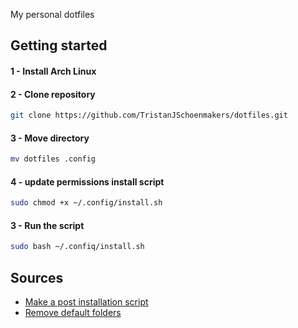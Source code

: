 My personal dotfiles


## Getting started


#### 1 - Install Arch Linux


#### 2 - Clone repository
``` bash
git clone https://github.com/TristanJSchoenmakers/dotfiles.git
```


#### 3 - Move directory
``` bash
mv dotfiles .config
```


#### 4 - update permissions install script
``` bash
sudo chmod +x ~/.config/install.sh
```


#### 3 - Run the script
``` bash
sudo bash ~/.confiq/install.sh   
```


## Sources
- [Make a post installation script](https://www.addictivetips.com/ubuntu-linux-tips/make-ubuntu-post-installation-script/)
- [Remove default folders](https://weibeld.net/linux/remove-default-folders.html)
